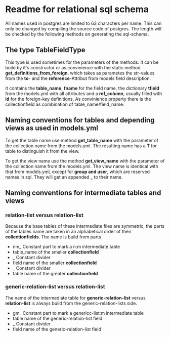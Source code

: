 # Readme for relational sql schema

All names used in postgres are limited to 63 characters per name. This can only be changed by compiling the source code of postgres.
The length will be checked by the following methods on generating the sql-schema.

## The type TableFieldType

This type is used sometimes for the parameters of the methods. It can be build by it's constructor or as convinience with the static method **get_definitions_from_foreign**, which takes as parametes
the str-values from the **to**- and the **reference**-Attribut from models field description.

It contains the **table_name**, **fname** for the field name, the dictionary **tfield** from the models.yml with all attributes and a **ref_column**, usually filled with **id** for the foreign-key definitions.
As convinience property there is the collectionfield as combination of table_name/field_name.

## Naming conventions for tables and depending views as used in models.yml

To get the table name use method **get_table_name** with the parameter of the collection name from the models.yml. The resulting name has a **T** for table to distinguish it from the view.

To get the view name use the method **get_view_name** with the parameter of the collection name from the models.yml. The view name is identical with that from models.yml, except for **group and user**, which are reserved names in sql. They will get an appended **_** to their name.


## Naming conventions for intermediate tables and views

### relation-list versus relation-list

Because the base tables of these intermediate files are symmetric, the parts of the tables name are taken in an alphabetical order of their **collectionfields**. The name is build from parts

* nm_ Constant part to mark a n:m intermediate table
* table_name of the smaller **collectionfield**
* _ Constant divider
* field name of the smaller **collectionfield**
* _ Constant divider
* table name of the greater **collectionfield** 

### generic-relation-list versus relation-list

The name of the intermediate table for **generic-relation-list** versus **relation-list** is always build from the generic-relation-lists side.

* gm_ Constant part to mark a genericc-list:m intermediate table
* table name of the generic-relation-list field
* _ Constant divider
* field name of the generic-relation-list field